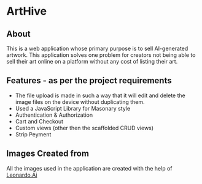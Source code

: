 # ArtHive

## About
This is a web application whose primary purpose is to sell AI-generated artwork.
This application solves one problem for creators not being able to sell their art online on a platform without any cost of listing their art.

## Features - as per the project requirements
- The file upload is made in such a way that it will edit and delete the image files on the device without duplicating them.
- Used a JavaScript Library for Masonary style
- Authentication & Authorization
- Cart and Checkout
- Custom views (other then the scaffolded CRUD views)
- Strip Peyment

## Images Created from
All the images used in the application are created with the help of [Leonardo.Ai](https://app.leonardo.ai/)
